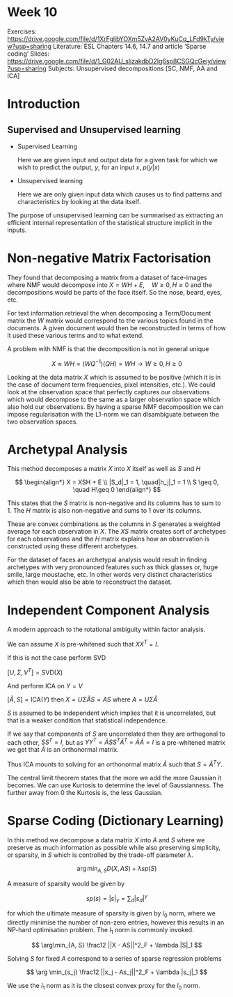 # Week 10

Exercises: https://drive.google.com/file/d/1XrFglibYOXm5ZvA2AV0yKuCq_LFd9kTy/view?usp=sharing
Literature: ESL Chapters 14.6, 14.7 and article ‘Sparse coding’
Slides: https://drive.google.com/file/d/1_G02AU_slizakdbD2Ig6sp8CSGQcGeiy/view?usp=sharing
Subjects: Unsupervised decompositions [SC, NMF, AA and ICA]

# Introduction

## Supervised and Unsupervised learning

- Supervised Learning
    
    Here we are given input and output data for a given task for which we wish to predict the output, $y$, for an input $x$, $p(y \vert x)$
    
- Unsupervised learning
    
    Here we are only given input data which causes us to find patterns and characteristics by looking at the data itself.
    

The purpose of unsupervised learning can be summarised as extracting an efficient internal representation of the statistical structure implicit in the inputs.

# Non-negative Matrix Factorisation

They found that decomposing a matrix from a dataset of face-images where NMF would decompose into $X = WH+E, \quad W\geq 0, H\geq 0$ and the decompositions would be parts of the face itself. So the nose, beard, eyes, etc. 

For text information retrieval the when decomposing a Term/Document matrix the $W$ matrix would correspond to the various topics found in the documents. A given document would then be reconstructed in terms of how it used these various terms and to what extend.

A problem with NMF is that the decomposition is not in general unique

$$
X \approx WH = (WQ^{-1})(QH)=WH \rightarrow W\geq0, H\geq0
$$

Looking at the data matrix $X$ which is assumed to be positive (which it is in the case of document term frequencies, pixel intensities, etc.). We could look at the observation space that perfectly captures our observations which would decompose to the same as a larger observation space which also hold our observations. By having a sparse NMF decomposition we can impose regularisation with the L1-norm we can disambiguate between the two observation spaces.

# Archetypal Analysis

This method decomposes a matrix $X$ into $X$ itself as well as $S$ and $H$

$$
\begin{align*}
X = XSH + E \\
|S_d|_1 = 1, \quad|h_j|_1 = 1 \\
S \geq 0, \quad H\geq 0
\end{align*}
$$

This states that the $S$ matrix is non-negative and its columns has to sum to 1. The $H$ matrix is also non-negative and sums to 1 over its columns.

These are convex combinations as the columns in $S$ generates a weighted average for each observation in $X$. The $XS$ matrix creates sort of archetypes for each observations and the $H$ matrix explains how an observation is constructed using these different archetypes.

For the dataset of faces an archetypal analysis would result in finding archetypes with very pronounced features such as thick glasses or, huge smile, large moustache, etc. In other words very distinct characteristics which then would also be able to reconstruct the dataset.

# Independent Component Analysis

A modern approach to the rotational ambiguity within factor analysis.

We can assume $X$ is pre-whitened such that $XX^T=I$.

If this is not the case perform SVD

$[U, \Sigma, V^T] = \text{SVD}(X)$

And perform ICA on $Y = V$

$[\tilde{A}, S] = \text{ICA}(Y)$ then $X = U\Sigma \tilde{A} S = AS$ where $A = U\Sigma \tilde A$

$S$ is assumed to be independent which implies that it is uncorrelated, but that is a weaker condition that statistical independence.

If we say that components of $S$ are uncorrelated then they are orthogonal to each other, $SS^T = I$, but as $YY^T=\tilde A SS^T \tilde A^T = \tilde A \tilde A = I$ is a pre-whitened matrix we get that $\tilde A$ is an orthonormal matrix.

Thus ICA mounts to solving for an orthonormal matrix $\tilde A$ such that $S = \tilde A^TY$.

The central limit theorem states that the more we add the more Gaussian it becomes. We can use Kurtosis to determine the level of Gaussianness. The further away from 0 the Kurtosis is, the less Gaussian.

# Sparse Coding (Dictionary Learning)

In this method we decompose a data matrix $X$ into $A$ and $S$ where we preserve as much information as possible while also preserving simplicity, or sparsity, in $S$ which is controlled by the trade-off parameter $\lambda$.

$$
\arg\min_{A, S} D(X, AS) + \lambda sp(S)
$$

A measure of sparsity would be given by 

$$
sp(s) = |s|_\gamma = \sum_d |s_d|^\gamma
$$

for which the ultimate measure of sparsity is given by $l_0$ norm, where we directly minimise the number of non-zero entries, however this results in an NP-hard optimisation problem. The $l_1$ norm is commonly invoked.

$$
\arg\min_{A, S} \frac12 ||X - AS||^2_F + \lambda |S|_1
$$

Solving $S$ for fixed $A$ correspond to a series of sparse regression problems

$$
\arg \min_{s_j} \frac12 ||x_j - As_j||^2_F + \lambda |s_j|_1
$$

We use the $l_1$ norm as it is the closest convex proxy for the $l_0$ norm.
